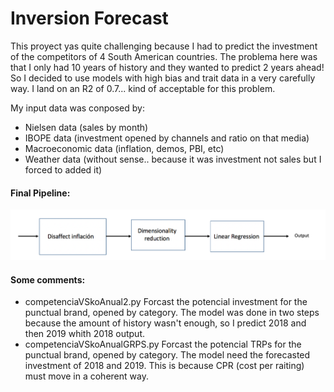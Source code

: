 # Inversion Forecast

This proyect yas quite challenging because I had to predict the investment of the competitors of 4 South American countries. The problema here was that I only had 10 years of history and they wanted to predict 2 years ahead! So I decided to use models with high bias and trait data in a very carefully way. I land on an R2 of 0.7... kind of acceptable for this problem.

My input data was conposed by:

- Nielsen data (sales by month)
- IBOPE data (investment opened by channels and ratio on that media)
- Macroeconomic data (inflation, demos, PBI, etc)
- Weather data (without sense.. because it was investment not sales but I forced to added it)

#### Final Pipeline:

![Screenshot](Pipeline.png)


#### Some comments:

- competenciaVSkoAnual2.py Forcast the potencial investment for the punctual brand, opened by category. The model was done in two steps because the amount of history wasn't enough, so I predict 2018 and then 2019 whith 2018 output.
- competenciaVSkoAnualGRPS.py Forcast the potencial TRPs for the punctual brand, opened by category. The model need the forecasted investment of 2018 and 2019. This is because CPR (cost per raiting) must move in a coherent way. 


